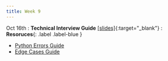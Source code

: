 ```yaml
---
title: Week 9
---
```


Oct 16th
: **Technical Interview Guide** [\[slides\]](https://docs.google.com/presentation/d/1wJ94KI0HgkGpP3zFnhLLGelelSzB-AjqZbD4RRfrD3k/edit?usp=sharing){:target="\_blank"}
: **Resoruces**{: .label .label-blue }
- [Python Errors Guide](https://docs.google.com/document/d/1S9DKwV66X5zdpiikkvXE7OnUneR4FRKem3v2xGc4zRg/edit?usp=sharing)
- [Edge Cases Guide](https://docs.google.com/document/d/1erH8pX7RWOcaF2SLMjThGzq7nwDChwIruURsV9-wGN8/edit?usp=sharing)